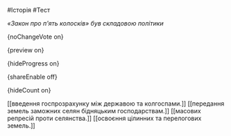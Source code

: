 #Історія #Тест

*«Закон про п'ять колосків» був складовою політики*

{noChangeVote on}

{preview on}

{hideProgress on}

{shareEnable off}

{hideCount on}

[[введення госпрозрахунку між державою та колгоспами.]]
[[передання земель заможних селян бідняцьким господарствам.]]
[[масових репресій проти селянства.]]
[[освоєння цілинних та перелогових земель.]]
